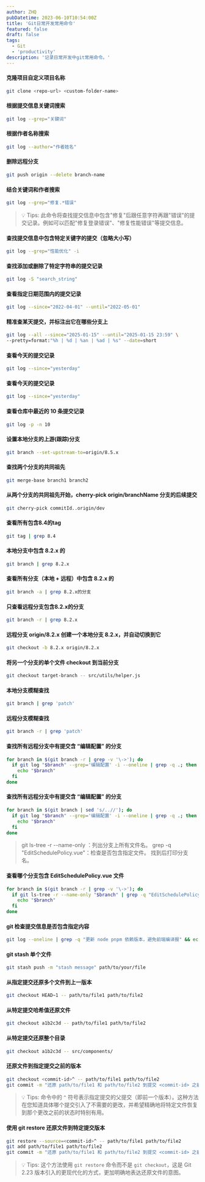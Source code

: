 ```yaml
---
author: ZHQ
pubDatetime: 2023-06-10T10:54:00Z
title: 'Git日常开发常用命令'
featured: false
draft: false
tags:
  - Git
  - 'productivity'
description: '记录日常开发中git常用命令。'
---
```


#### 克隆项目自定义项目名称

```bash
git clone <repo-url> <custom-folder-name>
```

#### 根据提交信息关键词搜索

```bash
git log --grep="关键词"
```

#### 根据作者名称搜索

```bash
git log --author="作者姓名"
```

#### 删除远程分支

```bash
git push origin --delete branch-name
```

#### 结合关键词和作者搜索

```bash
git log --grep="修复.*错误"
```
> 💡 Tips: 此命令将查找提交信息中包含"修复"后跟任意字符再跟"错误"的提交记录。例如可以匹配"修复登录错误"、"修复性能错误"等提交信息。



#### 查找提交信息中包含特定关键字的提交（忽略大小写）

```bash
git log --grep="性能优化" -i
```

#### 查找添加或删除了特定字符串的提交记录

```bash
git log -S "search_string"
```

#### 查看指定日期范围内的提交记录

```bash
git log --since="2022-04-01" --until="2022-05-01"
```

#### 精准查某天提交，并标注出它在哪些分支上

```bash
git log --all --since="2025-01-15" --until="2025-01-15 23:59" \
--pretty=format:"%h | %d | %an | %ad | %s" --date=short
```

#### 查看今天的提交记录

```bash
git log --since="yesterday"
```
#### 查看今天的提交记录

```bash
git log --since="yesterday"
```

#### 查看仓库中最近的 10 条提交记录

```bash
git log -p -n 10
```

#### 设置本地分支的上游(跟踪)分支

```bash
git branch --set-upstream-to=origin/8.5.x
```

#### 查找两个分支的共同祖先

```bash
git merge-base branch1 branch2
```

#### 从两个分支的共同祖先开始，cherry-pick origin/branchName 分支的后续提交

```bash
git cherry-pick commitId..origin/dev
```

#### 查看所有包含8.4的tag

```bash
git tag | grep 8.4
```

#### 本地分支中包含 8.2.x 的

```bash
git branch | grep 8.2.x
```

#### 查看所有分支（本地 + 远程）中包含 8.2.x 的

```bash
git branch -a | grep 8.2.x的分支
```

#### 只查看远程分支包含8.2.x的分支

```bash
git branch -r | grep 8.2.x
```

#### 远程分支 origin/8.2.x 创建一个本地分支 8.2.x，并自动切换到它

```bash
git checkout -b 8.2.x origin/8.2.x
```

#### 将另一个分支的单个文件 checkout 到当前分支

```bash
git checkout target-branch -- src/utils/helper.js
```

#### 本地分支模糊查找

```bash
git branch | grep 'patch'
```

#### 远程分支模糊查找

```bash
git branch -r | grep 'patch'
```

#### 查找所有远程分支中有提交含 “编辑配置” 的分支

```bash
for branch in $(git branch -r | grep -v '\->'); do
  if git log "$branch" --grep='编辑配置' -i --oneline | grep -q .; then
    echo "$branch"
  fi
done
```

#### 查找所有远程分支中有提交含 “编辑配置” 的分支

```bash
for branch in $(git branch | sed 's/..//'); do
  if git log "$branch" --grep='编辑配置' -i --oneline | grep -q .; then
    echo "$branch"
  fi
done
```
> git ls-tree -r --name-only <branch>：列出分支上所有文件名。
> grep -q "EditSchedulePolicy.vue"：检查是否包含指定文件。
> 找到后打印分支名。

#### 查看哪个分支包含 EditSchedulePolicy.vue 文件

```bash
for branch in $(git branch -r | grep -v '\->'); do
  if git ls-tree -r --name-only "$branch" | grep -q "EditSchedulePolicy.vue"; then
    echo "$branch"
  fi
done
```

#### git 检查提交信息是否包含指定内容

```bash
git log --oneline | grep -q "更新 node pnpm 依赖版本，避免前端编译报" && echo "✅ 找到了" || echo "❌ 没找到"
```

#### git stash 单个文件

```bash
git stash push -m "stash message" path/to/your/file
```

#### 从指定提交还原多个文件到上一版本

```bash
git checkout HEAD~1 -- path/to/file1 path/to/file2
```

#### 从特定提交哈希值还原文件

```bash
git checkout a1b2c3d -- path/to/file1 path/to/file2
```

#### 从特定提交还原整个目录

```bash
git checkout a1b2c3d -- src/components/
```

#### 还原文件到指定提交之前的版本

```bash
git checkout <commit-id>^ -- path/to/file1 path/to/file2
git commit -m "还原 path/to/file1 和 path/to/file2 到提交 <commit-id> 之前的版本"
```
> 💡 Tips: 命令中的 `^` 符号表示指定提交的父提交（即前一个版本）。这种方法在您知道具体哪个提交引入了不需要的更改，并希望精确地将特定文件恢复到那个更改之前的状态时特别有用。

#### 使用 git restore 还原文件到特定提交版本

```bash
git restore --source=<commit-id>^ -- path/to/file1 path/to/file2
git add path/to/file1 path/to/file2
git commit -m "还原 path/to/file1 和 path/to/file2 到提交 <commit-id> 之前的版本"
```
> 💡 Tips: 这个方法使用 `git restore` 命令而不是 `git checkout`，这是 Git 2.23 版本引入的更现代化的方式，更加明确地表达还原文件的意图。








